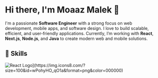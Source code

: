 # Hi there, I'm Moaaz Malek 👋

I'm a passionate **Software Engineer** with a strong focus on web development, mobile apps, and software design. I love to build scalable, efficient, and user-friendly applications. Currently, I’m working with **React**, **Next.js**, **Node.js**, and **Java** to create modern web and mobile solutions.

## 🚀 Skills
<img src="https://www.patterns.dev/img/reactjs/react-logo@3x.svg" alt="React Logo](https://img.icons8.com/?size=100&id=wPohyHO_qO1a&format=png&color=000000)"/>

